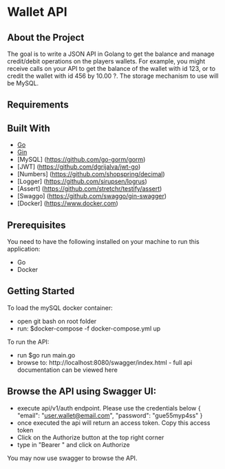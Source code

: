 # Wallet API

## About the Project
The goal is to write a JSON API in Golang to get the balance and manage credit/debit
operations on the players wallets. For example, you might receive calls on your API to get
the balance of the wallet with id 123, or to credit the wallet with id 456 by 10.00 ?. The
storage mechanism to use will be MySQL.

## Requirements

## Built With
- [Go](https://golang.org/)
- [Gin](https://github.com/gin-gonic/gin)
- [MySQL] (https://github.com/go-gorm/gorm)
- [JWT] (https://github.com/dgrijalva/jwt-go)
- [Numbers] (https://github.com/shopspring/decimal)
- [Logger] (https://github.com/sirupsen/logrus)
- [Assert] (https://github.com/stretchr/testify/assert)
- [Swaggo] (https://github.com/swaggo/gin-swagger)
- [Docker] (https://www.docker.com)

## Prerequisites

You need to have the following installed on your machine to run this application:
- Go 
- Docker 

## Getting Started

To load the mySQL docker container:
- open git bash on root folder
- run: $docker-compose -f docker-compose.yml up

To run the API:
- run $go run main.go
- browse to: http://localhost:8080/swagger/index.html - full api documentation can be viewed here

## Browse the API using Swagger UI:
- execute api/v1/auth endpoint. Please use the credentials below
{
  "email": "user.wallet@email.com",
  "password": "gue55myp4ss"
}
- once executed the api will return an access token. Copy this access token
- Click on the Authorize button at the top right corner
- type in "Bearer <your copied access token>" and click on Authorize

You may now use swagger to browse the API. 